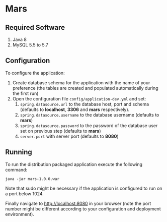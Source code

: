 # Mars

## Required Software

1. Java 8
2. MySQL 5.5 to 5.7

## Configuration

To configure the application:

1. Create database schema for the application with the name of your preference (the tables are created and populated automatically during the first run)
2. Open the configuration file `config/application-dev.yml` and set:
   1. `spring.datasource.url` to the database host, port and schema (defaults to **localhost**, **3306** and **mars** respectively).
   2. `spring.datasource.username` to the database username (defaults to **mars**)
   3. `spring.datasource.password` to the password of the database user set on previous step (defaults to **mars**)
   4. `server.port` with server port (defaults to **8080**)

## Running

To run the distribution packaged application execute the following command:

`java -jar mars-1.0.0.war`

Note that sudo might be necessary if the application is configured to run on a port below 1024.

Finally navigate to [http://localhost:8080](http://localhost:8080) in your browser (note the port number might be different according to your configuration and deployment environment).
